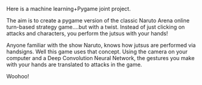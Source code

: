 Here is a machine learning+Pygame joint project.

The aim is to create a pygame version of the classic Naruto Arena online turn-based strategy game....but with a twist.
Instead of just clicking on attacks and characters, you perform the jutsus with your hands!

Anyone familiar with the show Naruto, knows
how jutsus are performed via handsigns. Well this game uses that concept. Using the camera on your computer and a Deep Convolution Neural Network, the gestures you make with your hands are translated to attacks in the game.

Woohoo!
